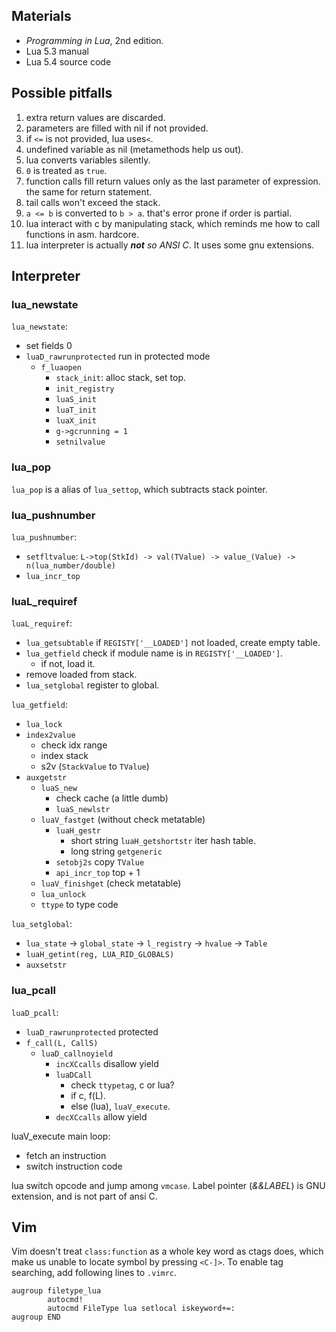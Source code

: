 ﻿
## Materials

- *Programming in Lua*, 2nd edition.
- Lua 5.3 manual
- Lua 5.4 source code


## Possible pitfalls

1. extra return values are discarded.
2. parameters are filled with nil if not provided.
3. if `<=` is not provided, lua uses`<`.
4. undefined variable as nil (metamethods help us out). 
5. lua converts variables silently.
6. `0` is treated as `true`.
7. function calls fill return values only as the last parameter of expression. the same for return statement.
8. tail calls won't exceed the stack.
9. `a <= b` is converted to `b > a`. that's error prone if order is partial.
11. lua interact with c by manipulating stack, which reminds me how to call functions in asm. hardcore.
12. lua interpreter is actually ***not** so ANSI C*. It uses some gnu extensions.


## Interpreter

### lua_newstate

`lua_newstate`:
- set fields 0
- `luaD_rawrunprotected` run in protected mode
    - `f_luaopen`
        - `stack_init`: alloc stack, set top.
        - `init_registry`
        - `luaS_init`
        - `luaT_init`
        - `luaX_init`
        - `g->gcrunning = 1`
        - `setnilvalue`

### lua_pop

`lua_pop` is a alias of `lua_settop`, which subtracts stack pointer.

### lua_pushnumber

`lua_pushnumber`:

- `setfltvalue`: `L->top(StkId) -> val(TValue) -> value_(Value) -> n(lua_number/double)`
- `lua_incr_top`

### luaL_requiref

`luaL_requiref`:
- `lua_getsubtable` if `REGISTY['__LOADED']` not loaded, create empty table.
- `lua_getfield` check if module name is in `REGISTY['__LOADED']`.
    - if not, load it.
- remove loaded from stack.
- `lua_setglobal` register to global.

`lua_getfield`:
- `lua_lock`
- `index2value`
    - check idx range
    - index stack
    - s2v (`StackValue` to `TValue`)
- `auxgetstr`
    - `luaS_new`
        - check cache (a little dumb)
        - `luaS_newlstr`
    - `luaV_fastget` (without check metatable)
        - `luaH_gestr`
            - short string `luaH_getshortstr` iter hash table.
            - long string `getgeneric`
        - `setobj2s` copy `TValue`
        - `api_incr_top` top + 1
    - `luaV_finishget` (check metatable)
    - `lua_unlock`
    - `ttype` to type code

`lua_setglobal`:
- `lua_state` -> `global_state` -> `l_registry` -> `hvalue` -> `Table`
- `luaH_getint(reg, LUA_RID_GLOBALS)`
- `auxsetstr`

### lua_pcall

`luaD_pcall`:
- `luaD_rawrunprotected` protected
- `f_call(L, CallS)`
    - `luaD_callnoyield`
        - `incXCcalls` disallow yield
        - `luaDCall`
            - check `ttypetag`, c or lua?
            - if c, f(L).
            - else (lua), `luaV_execute`.
        - `decXCcalls` allow yield

luaV_execute main loop:
- fetch an instruction
- switch instruction code

lua switch opcode and jump among `vmcase`. Label pointer (*&&LABEL*) is GNU extension, and is not part of ansi C.


## Vim

Vim doesn't treat `class:function` as a whole key word as ctags does, which make us unable to locate symbol by pressing `<C-]>`. To enable tag searching, add following lines to `.vimrc`.

```vim
augroup filetype_lua
        autocmd!
        autocmd FileType lua setlocal iskeyword+=:
augroup END
```

